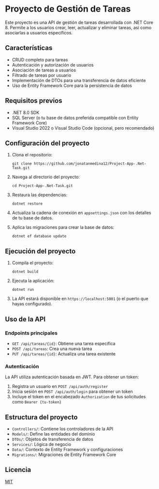 # Proyecto de Gestión de Tareas

Este proyecto es una API de gestión de tareas desarrollada con .NET Core 8. Permite a los usuarios crear, leer, actualizar y eliminar tareas, así como asociarlas a usuarios específicos.

## Características

- CRUD completo para tareas
- Autenticación y autorización de usuarios
- Asociación de tareas a usuarios
- Filtrado de tareas por usuario
- Implementación de DTOs para una transferencia de datos eficiente
- Uso de Entity Framework Core para la persistencia de datos

## Requisitos previos

- .NET 8.0 SDK
- SQL Server (o tu base de datos preferida compatible con Entity Framework Core)
- Visual Studio 2022 o Visual Studio Code (opcional, pero recomendado)

## Configuración del proyecto

1. Clona el repositorio:
   ```
   git clone https://github.com/jonatanmedina12/Project-App-.Net-Task.git
   ```

2. Navega al directorio del proyecto:
   ```
   cd Project-App-.Net-Task.git
   ```

3. Restaura las dependencias:
   ```
   dotnet restore
   ```

4. Actualiza la cadena de conexión en `appsettings.json` con los detalles de tu base de datos.

5. Aplica las migraciones para crear la base de datos:
   ```
   dotnet ef database update
   ```

## Ejecución del proyecto

1. Compila el proyecto:
   ```
   dotnet build
   ```

2. Ejecuta la aplicación:
   ```
   dotnet run
   ```

3. La API estará disponible en `https://localhost:5001` (o el puerto que hayas configurado).

## Uso de la API

### Endpoints principales

- `GET /api/tareas/{id}`: Obtiene una tarea específica
- `POST /api/tareas`: Crea una nueva tarea
- `PUT /api/tareas/{id}`: Actualiza una tarea existente

### Autenticación

La API utiliza autenticación basada en JWT. Para obtener un token:

1. Registra un usuario en `POST /api/auth/register`
2. Inicia sesión en `POST /api/auth/login` para obtener un token
3. Incluye el token en el encabezado `Authorization` de tus solicitudes como `Bearer {tu-token}`

## Estructura del proyecto

- `Controllers/`: Contiene los controladores de la API
- `Models/`: Define las entidades del dominio
- `DTOs/`: Objetos de transferencia de datos
- `Services/`: Lógica de negocio
- `Data/`: Contexto de Entity Framework y configuraciones
- `Migrations/`: Migraciones de Entity Framework Core

## Licencia

[MIT](https://choosealicense.com/licenses/mit/)
